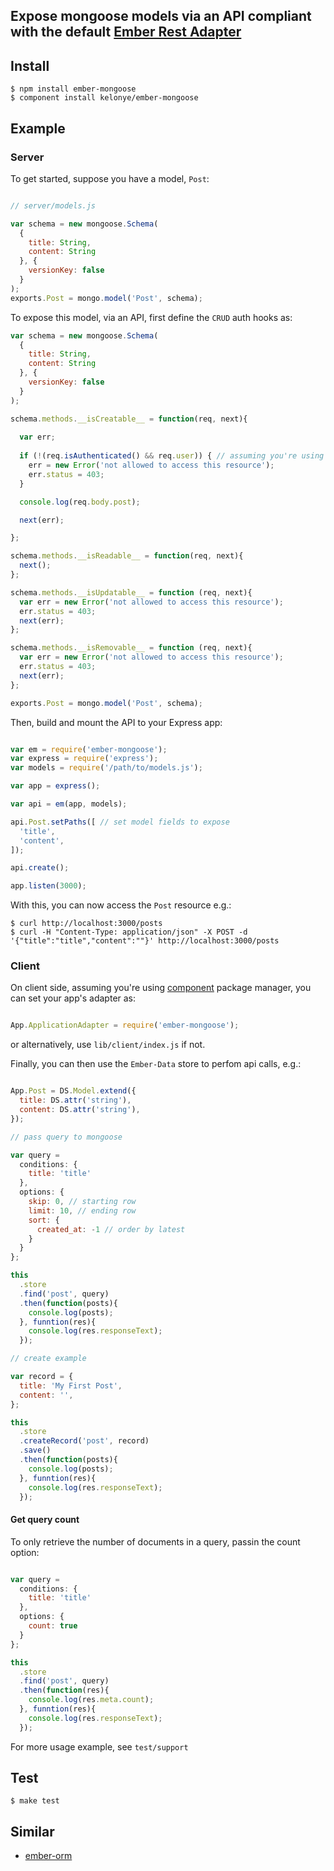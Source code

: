 Expose mongoose models via an API compliant with the default [Ember Rest Adapter](http://emberjs.com/api/data/classes/DS.RESTAdapter.html)
---

Install
---

    $ npm install ember-mongoose
    $ component install kelonye/ember-mongoose

Example
---

### Server
To get started, suppose you have a model, `Post`:

```js

// server/models.js

var schema = new mongoose.Schema(
  {
    title: String,
    content: String
  }, {
    versionKey: false
  }
);
exports.Post = mongo.model('Post', schema);

```

To expose this model, via an API, first define the `CRUD` auth hooks as:

```js
var schema = new mongoose.Schema(
  {
    title: String,
    content: String
  }, {
    versionKey: false
  }
);

schema.methods.__isCreatable__ = function(req, next){
  
  var err;
  
  if (!(req.isAuthenticated() && req.user)) { // assuming you're using passport.js
    err = new Error('not allowed to access this resource');
    err.status = 403;
  }

  console.log(req.body.post);

  next(err);

};

schema.methods.__isReadable__ = function(req, next){
  next();
};

schema.methods.__isUpdatable__ = function (req, next){ 
  var err = new Error('not allowed to access this resource');
  err.status = 403;
  next(err);
};

schema.methods.__isRemovable__ = function (req, next){ 
  var err = new Error('not allowed to access this resource');
  err.status = 403;
  next(err);
};

exports.Post = mongo.model('Post', schema);
```

Then, build and mount the API to your Express app:

```js

var em = require('ember-mongoose');
var express = require('express');
var models = require('/path/to/models.js');

var app = express();

var api = em(app, models);

api.Post.setPaths([ // set model fields to expose
  'title',
  'content',
]);

api.create();

app.listen(3000);

```

With this, you can now access the `Post` resource e.g.:

    $ curl http://localhost:3000/posts
    $ curl -H "Content-Type: application/json" -X POST -d '{"title":"title","content":""}' http://localhost:3000/posts

### Client

On client side, assuming you're using [component](http://github.com/component/component) package manager, you can set your app's adapter as:

```js

App.ApplicationAdapter = require('ember-mongoose');

```

or alternatively, use `lib/client/index.js` if not.


Finally, you can then use the `Ember-Data` store to perfom api calls, e.g.:

```js

App.Post = DS.Model.extend({
  title: DS.attr('string'),
  content: DS.attr('string'),
});

// pass query to mongoose

var query = 
  conditions: {
    title: 'title'
  },
  options: {
    skip: 0, // starting row
    limit: 10, // ending row
    sort: {
      created_at: -1 // order by latest
    }
  }
};

this
  .store
  .find('post', query)
  .then(function(posts){
    console.log(posts);
  }, funntion(res){
    console.log(res.responseText);
  });

// create example

var record = {
  title: 'My First Post',
  content: '',
};

this
  .store
  .createRecord('post', record)
  .save()
  .then(function(posts){
    console.log(posts);
  }, funntion(res){
    console.log(res.responseText);
  });

```

#### Get query count

To only retrieve the number of documents in a query, passin the count option:

```js

var query = 
  conditions: {
    title: 'title'
  },
  options: {
    count: true
  }
};

this
  .store
  .find('post', query)
  .then(function(res){
    console.log(res.meta.count);
  }, funntion(res){
    console.log(res.responseText);
  });
```

For more usage example, see `test/support`

Test
---

    $ make test

Similar
---

- [ember-orm](https://github.com/kelonye/ember-orm)
